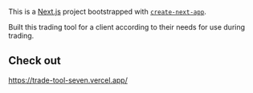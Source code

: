 This is a [Next.js](https://nextjs.org/) project bootstrapped with [`create-next-app`](https://github.com/vercel/next.js/tree/canary/packages/create-next-app).

Built this trading tool for a client according to their needs for use during trading.

## Check out
https://trade-tool-seven.vercel.app/
